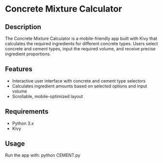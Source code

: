 # Concrete Mixture Calculator

## Description
The Concrete Mixture Calculator is a mobile-friendly app built with Kivy that calculates the required ingredients for different concrete types. Users select concrete and cement types, input the required volume, and receive precise ingredient proportions.

## Features
- Interactive user interface with concrete and cement type selectors
- Calculates ingredient amounts based on selected options and input volume
- Scrollable, mobile-optimized layout

## Requirements
- Python 3.x
- Kivy

## Usage
Run the app with:
python CEMENT.py
